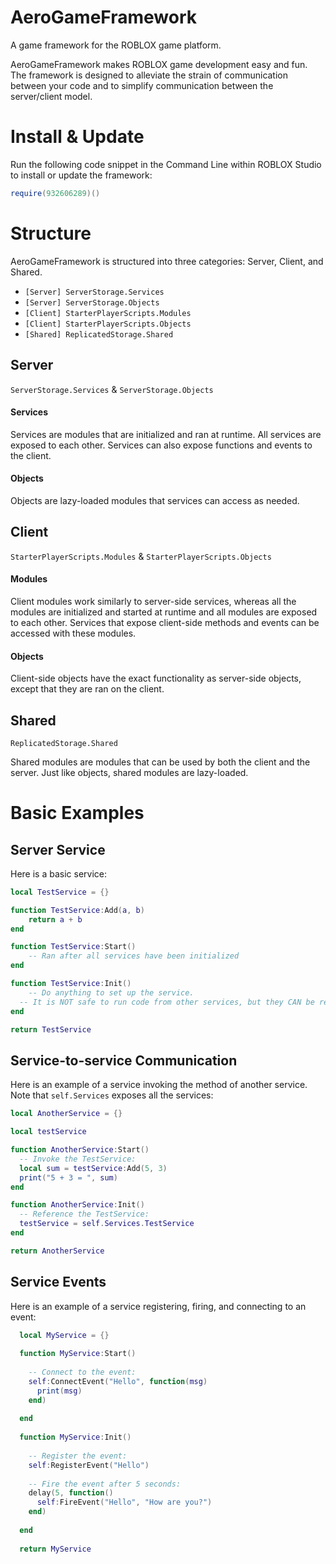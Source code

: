 # AeroGameFramework
A game framework for the ROBLOX game platform.

AeroGameFramework makes ROBLOX game development easy and fun. The framework is designed to alleviate the strain of communication between your code and to simplify communication between the server/client model.

# Install & Update
Run the following code snippet in the Command Line within ROBLOX Studio to install or update the framework:
```lua
require(932606289)()
```

# Structure
AeroGameFramework is structured into three categories: Server, Client, and Shared.

- `[Server] ServerStorage.Services`
- `[Server] ServerStorage.Objects`
- `[Client] StarterPlayerScripts.Modules`
- `[Client] StarterPlayerScripts.Objects`
- `[Shared] ReplicatedStorage.Shared`

## Server
`ServerStorage.Services` & `ServerStorage.Objects`

#### Services
Services are modules that are initialized and ran at runtime. All services are exposed to each other. Services can also expose functions and events to the client.

#### Objects
Objects are lazy-loaded modules that services can access as needed.

## Client
`StarterPlayerScripts.Modules` & `StarterPlayerScripts.Objects`

#### Modules
Client modules work similarly to server-side services, whereas all the modules are initialized and started at runtime and all modules are exposed to each other. Services that expose client-side methods and events can be accessed with these modules.

#### Objects
Client-side objects have the exact functionality as server-side objects, except that they are ran on the client.

## Shared
`ReplicatedStorage.Shared`

Shared modules are modules that can be used by both the client and the server. Just like objects, shared modules are lazy-loaded.

# Basic Examples

## Server Service
Here is a basic service:

```lua
local TestService = {}

function TestService:Add(a, b)
	return a + b
end

function TestService:Start()
	-- Ran after all services have been initialized
end

function TestService:Init()
	-- Do anything to set up the service.
  -- It is NOT safe to run code from other services, but they CAN be referenced.
end

return TestService
```

## Service-to-service Communication
Here is an example of a service invoking the method of another service. Note that `self.Services` exposes all the services:

```lua
local AnotherService = {}

local testService

function AnotherService:Start()
  -- Invoke the TestService:
  local sum = testService:Add(5, 3)
  print("5 + 3 = ", sum)
end

function AnotherService:Init()
  -- Reference the TestService:
  testService = self.Services.TestService
end

return AnotherService
```

## Service Events
Here is an example of a service registering, firing, and connecting to an event:

```lua
  local MyService = {}
  
  function MyService:Start()
  
    -- Connect to the event:
    self:ConnectEvent("Hello", function(msg)
      print(msg)
    end)
  
  end
  
  function MyService:Init()
  
    -- Register the event:
    self:RegisterEvent("Hello")
    
    -- Fire the event after 5 seconds:
    delay(5, function()
      self:FireEvent("Hello", "How are you?")
    end)
    
  end
  
  return MyService
```
